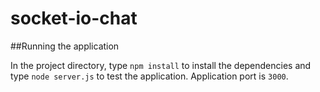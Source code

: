 # socket-io-chat

##Running the application

In the project directory, type `npm install` to install the dependencies and type `node server.js` to test the application. Application port is `3000`.
